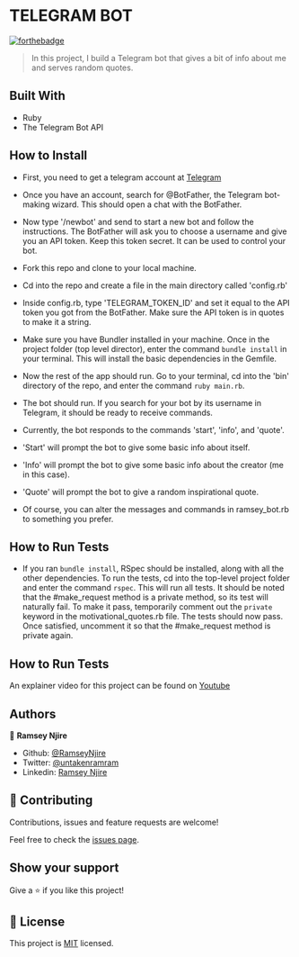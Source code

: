 # TELEGRAM BOT


[![forthebadge](https://forthebadge.com/images/badges/made-with-ruby.svg)](https://forthebadge.com)

> In this project, I build a Telegram bot that gives a bit of info about me and serves random quotes.

## Built With

- Ruby
- The Telegram Bot API

## How to Install
- First, you need to get a telegram account at [Telegram](https://web.telegram.org)
- Once you have an account, search for @BotFather, the Telegram bot-making wizard. This should open a chat with the BotFather.
- Now type '/newbot' and send to start a new bot and follow the instructions. The BotFather will ask you to choose a username and give you an API token. Keep this token secret. It can be used to control your bot.
- Fork this repo and clone to your local machine.
- Cd into the repo and create a file in the main directory called 'config.rb'
- Inside config.rb, type 'TELEGRAM_TOKEN_ID' and set it equal to the API token you got from the BotFather. Make sure the API token is in quotes to make it a string.

- Make sure you have Bundler installed in your machine. Once in the project folder (top level director), enter the command `bundle install` in your terminal. This will install the basic dependencies in the Gemfile.

- Now the rest of the app should run. Go to your terminal, cd into the 'bin' directory of the repo, and enter the command `ruby main.rb`.

- The bot should run. If you search for your bot by its username in Telegram, it should be ready to receive commands. 

- Currently, the bot responds to the commands 'start', 'info', and 'quote'. 

- 'Start' will prompt the bot to give some basic info about itself.

- 'Info' will prompt the bot to give some basic info about the creator (me in this case).

- 'Quote' will prompt the bot to give a random inspirational quote.

- Of course, you can alter the messages and commands in ramsey_bot.rb to something you prefer.


## How to Run Tests

- If you ran `bundle install`, RSpec should be installed, along with all the other dependencies. To run the tests, cd into the top-level project folder and enter the command `rspec`. This will run all tests. It should be noted that the #make_request method is a private method, so its test will naturally fail. To make it pass, temporarily comment out the `private` keyword in the motivational_quotes.rb file. The tests should now pass. Once satisfied, uncomment it so that the #make_request method is private again.

## How to Run Tests

An explainer video for this project can be found on [Youtube](https://youtu.be/6JMy82_KKNQ)

## Authors

👤 **Ramsey Njire**

- Github: [@RamseyNjire](https://github.com/RamseyNjire)
- Twitter: [@untakenramram](https://twitter.com/untakenramram)
- Linkedin: [Ramsey Njire](https://www.linkedin.com/in/ramsey-njire-51984931/)


## 🤝 Contributing

Contributions, issues and feature requests are welcome!

Feel free to check the [issues page](issues/).

## Show your support

Give a ⭐️ if you like this project!

## 📝 License

This project is [MIT](lic.url) licensed.
